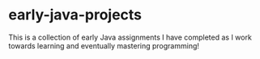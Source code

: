 # early-java-projects

This is a collection of early Java assignments I have completed as I work towards learning and eventually mastering programming!
